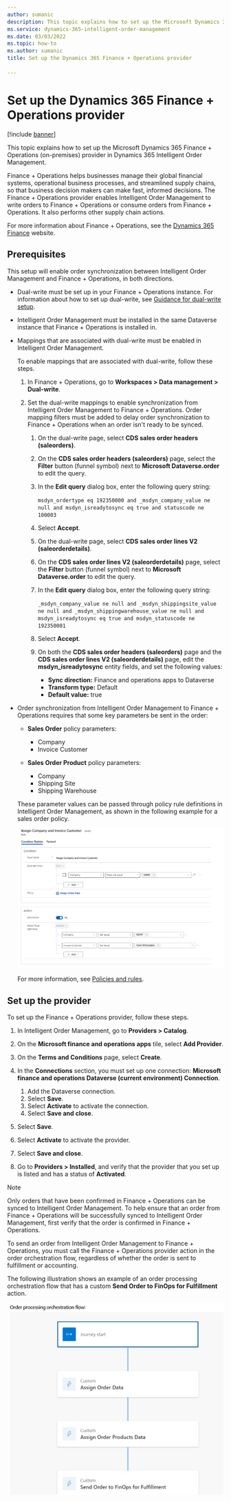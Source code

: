 ```yaml
---
author: sumanic
description: This topic explains how to set up the Microsoft Dynamics 365 Finance + Operations (on-premises) provider in Dynamics 365 Intelligent Order Management.
ms.service: dynamics-365-intelligent-order-management
ms.date: 03/03/2022
ms.topic: how-to
ms.author: sumanic
title: Set up the Dynamics 365 Finance + Operations provider

---
```


# Set up the Dynamics 365 Finance + Operations provider

[!include [banner](includes/banner.md)]

This topic explains how to set up the Microsoft Dynamics 365 Finance + Operations (on-premises) provider in Dynamics 365 Intelligent Order Management.

Finance + Operations helps businesses manage their global financial systems, operational business processes, and streamlined supply chains, so that business decision makers can make fast, informed decisions. The Finance + Operations provider enables Intelligent Order Management to write orders to Finance + Operations or consume orders from Finance + Operations. It also performs other supply chain actions.

For more information about Finance + Operations, see the [Dynamics 365 Finance](https://dynamics.microsoft.com/finance/overview/) website.

## Prerequisites

This setup will enable order synchronization between Intelligent Order Management and Finance + Operations, in both directions.

- Dual-write must be set up in your Finance + Operations instance. For information about how to set up dual-write, see [Guidance for dual-write setup](/dynamics365/fin-ops-core/dev-itpro/data-entities/dual-write/connection-setup).
- Intelligent Order Management must be installed in the same Dataverse instance that Finance + Operations is installed in.
- Mappings that are associated with dual-write must be enabled in Intelligent Order Management.

    To enable mappings that are associated with dual-write, follow these steps.

    1. In Finance + Operations, go to **Workspaces \> Data management \> Dual-write**.
    1. Set the dual-write mappings to enable synchronization from Intelligent Order Management to Finance + Operations. Order mapping filters must be added to delay order synchronization to Finance + Operations when an order isn't ready to be synced.

        1. On the dual-write page, select **CDS sales order headers (saleorders)**.
        1. On the **CDS sales order headers (saleorders)** page, select the **Filter** button (funnel symbol) next to **Microsoft Dataverse.order** to edit the query.
        1. In the **Edit query** dialog box, enter the following query string:

            `msdyn_ordertype eq 192350000 and _msdyn_company_value ne null and msdyn_isreadytosync eq true and statuscode ne 100003`

        1. Select **Accept**.
        1. On the dual-write page, select **CDS sales order lines V2 (saleorderdetails)**.
        1. On the **CDS sales order lines V2 (saleorderdetails)** page, select the **Filter** button (funnel symbol) next to **Microsoft Dataverse.order** to edit the query.
        1. In the **Edit query** dialog box, enter the following query string:

            `_msdyn_company_value ne null and _msdyn_shippingsite_value ne null and _msdyn_shippingwarehouse_value ne null and msdyn_isreadytosync eq true and msdyn_statuscode ne 192350001`

        1. Select **Accept**.
        1. On both the **CDS sales order headers (saleorders)** page and the **CDS sales order lines V2 (saleorderdetails)** page, edit the **msdyn\_isreadytosync** entity fields, and set the following values:

            - **Sync direction:** Finance and operations apps to Dataverse
            - **Transform type:** Default
            - **Default value:** true

- Order synchronization from Intelligent Order Management to Finance + Operations requires that some key parameters be sent in the order:

    - **Sales Order** policy parameters:

        - Company
        - Invoice Customer

    - **Sales Order Product** policy parameters:

        - Company
        - Shipping Site
        - Shipping Warehouse

    These parameter values can be passed through policy rule definitions in Intelligent Order Management, as shown in the following example for a sales order policy.

    ![Dual-write Sales Order entity mapping.](media/SOHeaderPolicy.png)

    For more information, see [Policies and rules](policies-rules.md).

## Set up the provider

To set up the Finance + Operations provider, follow these steps.

1. In Intelligent Order Management, go to **Providers \> Catalog**.
1. On the **Microsoft finance and operations apps** tile, select **Add Provider**.
1. On the **Terms and Conditions** page, select **Create**.
1. In the **Connections** section, you must set up one connection: **Microsoft finance and operations Dataverse (current environment) Connection**.

    1. Add the Dataverse connection.
    1. Select **Save**.
    1. Select **Activate** to activate the connection.
    1. Select **Save and close**.

1. Select **Save**.
1. Select **Activate** to activate the provider.
1. Select **Save and close**.
1. Go to **Providers \> Installed**, and verify that the provider that you set up is listed and has a status of **Activated**.

> [!NOTE]
> Only orders that have been confirmed in Finance + Operations can be synced to Intelligent Order Management. To help ensure that an order from Finance + Operations will be successfully synced to Intelligent Order Management, first verify that the order is confirmed in Finance + Operations.

To send an order from Intelligent Order Management to Finance + Operations, you must call the Finance + Operations provider action in the order orchestration flow, regardless of whether the order is sent to fulfillment or accounting.

The following illustration shows an example of an order processing orchestration flow that has a custom **Send Order to FinOps for Fulfillment** action.

![Orchestration flow with a custom Send Order to FinOps for Fulfillment action.](media/F&OFlow.png)
